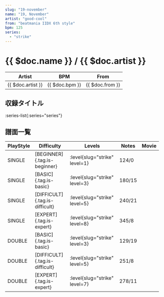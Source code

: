 ```yaml
---
slug: "19-november"
name: "19, November"
artist: "good-cool"
from: "beatmania IIDX 6th style"
bpm: 125
series:
  - "strike"
---
```


# {{ $doc.name }} / {{ $doc.artist }}

|Artist|BPM|From|
|------|---|----|
|{{ $doc.artist }}|{{ $doc.bpm }}|{{ $doc.from }}|

## 収録タイトル

:series-list{:series="series"}

## 譜面一覧

|PlayStyle|Difficulty|Levels|Notes|Movie|
|---------|----------|------|-----|-----|
|SINGLE|[BEGINNER]{.tag.is-beginner}|:level{slug="strike" level=1}|124/0||
|SINGLE|[BASIC]{.tag.is-basic}|:level{slug="strike" level=3}|180/15||
|SINGLE|[DIFFICULT]{.tag.is-difficult}|:level{slug="strike" level=5}|240/21||
|SINGLE|[EXPERT]{.tag.is-expert}|:level{slug="strike" level=8}|345/8||
|DOUBLE|[BASIC]{.tag.is-basic}|:level{slug="strike" level=3}|129/19||
|DOUBLE|[DIFFICULT]{.tag.is-difficult}|:level{slug="strike" level=5}|251/8||
|DOUBLE|[EXPERT]{.tag.is-expert}|:level{slug="strike" level=7}|278/11||
